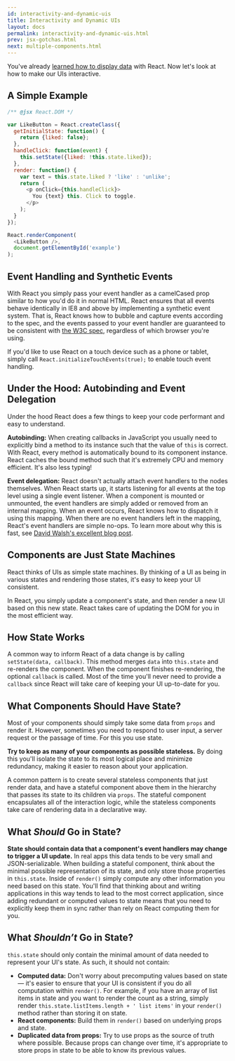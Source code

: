```yaml
---
id: interactivity-and-dynamic-uis
title: Interactivity and Dynamic UIs
layout: docs
permalink: interactivity-and-dynamic-uis.html
prev: jsx-gotchas.html
next: multiple-components.html
---
```


You've already [learned how to display data](/react/docs/displaying-data.html) with React. Now let's look at how to make our UIs interactive.


## A Simple Example

```javascript
/** @jsx React.DOM */

var LikeButton = React.createClass({
  getInitialState: function() {
    return {liked: false};
  },
  handleClick: function(event) {
    this.setState({liked: !this.state.liked});
  },
  render: function() {
    var text = this.state.liked ? 'like' : 'unlike';
    return (
      <p onClick={this.handleClick}>
        You {text} this. Click to toggle.
      </p>
    );
  }
});

React.renderComponent(
  <LikeButton />,
  document.getElementById('example')
);
```


## Event Handling and Synthetic Events

With React you simply pass your event handler as a camelCased prop similar to how you'd do it in normal HTML. React ensures that all events behave identically in IE8 and above by implementing a synthetic event system. That is, React knows how to bubble and capture events according to the spec, and the events passed to your event handler are guaranteed to be consistent with [the W3C spec](http://www.w3.org/TR/DOM-Level-3-Events/), regardless of which browser you're using.

If you'd like to use React on a touch device such as a phone or tablet, simply call `React.initializeTouchEvents(true);` to enable touch event handling.


## Under the Hood: Autobinding and Event Delegation

Under the hood React does a few things to keep your code performant and easy to understand.

**Autobinding:** When creating callbacks in JavaScript you usually need to explicitly bind a method to its instance such that the value of `this` is correct. With React, every method is automatically bound to its component instance. React caches the bound method such that it's extremely CPU and memory efficient. It's also less typing!

**Event delegation:** React doesn't actually attach event handlers to the nodes themselves. When React starts up, it starts listening for all events at the top level using a single event listener. When a component is mounted or unmounted, the event handlers are simply added or removed from an internal mapping. When an event occurs, React knows how to dispatch it using this mapping. When there are no event handlers left in the mapping, React's event handlers are simple no-ops. To learn more about why this is fast, see [David Walsh's excellent blog post](http://davidwalsh.name/event-delegate).


## Components are Just State Machines

React thinks of UIs as simple state machines. By thinking of a UI as being in various states and rendering those states, it's easy to keep your UI consistent.

In React, you simply update a component's state, and then render a new UI based on this new state. React takes care of updating the DOM for you in the most efficient way.


## How State Works

A common way to inform React of a data change is by calling `setState(data, callback)`. This method merges `data` into `this.state` and re-renders the component. When the component finishes re-rendering, the optional `callback` is called. Most of the time you'll never need to provide a `callback` since React will take care of keeping your UI up-to-date for you.


## What Components Should Have State?

Most of your components should simply take some data from `props` and render it. However, sometimes you need to respond to user input, a server request or the passage of time. For this you use state.

**Try to keep as many of your components as possible stateless.** By doing this you'll isolate the state to its most logical place and minimize redundancy, making it easier to reason about your application.

A common pattern is to create several stateless components that just render data, and have a stateful component above them in the hierarchy that passes its state to its children via `props`. The stateful component encapsulates all of the interaction logic, while the stateless components take care of rendering data in a declarative way.


## What *Should* Go in State?

**State should contain data that a component's event handlers may change to trigger a UI update.** In real apps this data tends to be very small and JSON-serializable. When building a stateful component, think about the minimal possible representation of its state, and only store those properties in `this.state`. Inside of `render()` simply compute any other information you need based on this state. You'll find that thinking about and writing applications in this way tends to lead to the most correct application, since adding redundant or computed values to state means that you need to explicitly keep them in sync rather than rely on React computing them for you.

## What *Shouldn’t* Go in State?

`this.state` should only contain the minimal amount of data needed to represent your UI's state. As such, it should not contain:

* **Computed data:** Don't worry about precomputing values based on state — it's easier to ensure that your UI is consistent if you do all computation within `render()`. For example, if you have an array of list items in state and you want to render the count as a string, simply render `this.state.listItems.length + ' list items'` in your `render()` method rather than storing it on state.
* **React components:** Build them in `render()` based on underlying props and state.
* **Duplicated data from props:** Try to use props as the source of truth where possible. Because props can change over time, it's appropriate to store props in state to be able to know its previous values.
